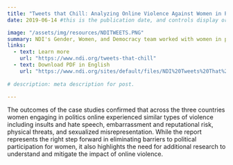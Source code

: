 ```yaml
---
title: "Tweets that Chill: Analyzing Online Violence Against Women in Politics"
date: 2019-06-14 #this is the publication date, and controls display order.

image: "/assets/img/resources/NDITWEETS.PNG"
summary: NDI's Gender, Women, and Democracy team worked with women in politics, those in  civic technology and women’s rights organizations to develop a way to examine the country specific challenges facing women as they engage in online political discourse
links:
  - text: Learn more
    url: "https://www.ndi.org/tweets-that-chill"
  - text: Download PDF in English
    url: "https://www.ndi.org/sites/default/files/NDI%20Tweets%20That%20Chill%20Report.pdf"
    
# description: meta description for post.

---
```

The outcomes of the case studies confirmed that across the three countries women engaging in politics online experienced similar types of violence including insults and hate speech, embarrassment and reputational risk, physical threats, and sexualized misrepresentation.  While the report represents the right step forward in eliminating barriers to political participation for women, it also highlights the need for additional research to understand and mitigate the impact of online violence.
